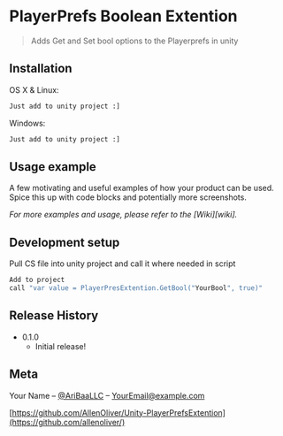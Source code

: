 # PlayerPrefs Boolean Extention
> Adds Get and Set bool options to the Playerprefs in unity



## Installation

OS X & Linux:

```sh
Just add to unity project :]
```

Windows:

```sh
Just add to unity project :]
```

## Usage example

A few motivating and useful examples of how your product can be used. Spice this up with code blocks and potentially more screenshots.

_For more examples and usage, please refer to the [Wiki][wiki]._

## Development setup

Pull CS file into unity project and call it where needed in script

```sh
Add to project
call "var value = PlayerPresExtention.GetBool("YourBool", true)"
```

## Release History

* 0.1.0
    * Initial release!


## Meta

Your Name – [@AriBaaLLC](https://twitter.com/aribaallc) – YourEmail@example.com

[https://github.com/AllenOliver/Unity-PlayerPrefsExtention](https://github.com/allenoliver/)



